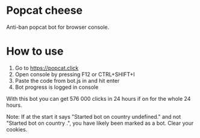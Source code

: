 Popcat cheese
=============

Anti-ban popcat bot for browser console.

How to use
=============

1) Go to https://popcat.click
2) Open console by pressing F12 or CTRL+SHIFT+I
3) Paste the code from bot.js in and hit enter
4) Bot progress is logged in console

With this bot you can get 576 000 clicks in 24 hours if on for the whole 24 hours.

Note: If at the start it says "Started bot on country undefined." and not "Started bot on country <Your county>.", you have likely been marked as a bot. Clear your cookies.